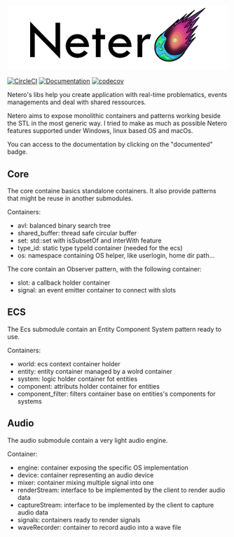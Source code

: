 
![Logo](docs/logo/logo+text.png)

[![CircleCI](https://circleci.com/gh/domage-j/netero.svg?style=svg)](https://circleci.com/gh/domage-j/netero)
[![Documentation](https://codedocs.xyz/domage-j/netero.svg)](https://codedocs.xyz/domage-j/netero/)
[![codecov](https://codecov.io/gh/domage-j/netero/branch/develop/graph/badge.svg)](https://codecov.io/gh/domage-j/netero)

Netero's libs help you create application with real-time problematics, events managements and deal with shared ressources.


Netero aims to expose monolithic containers and patterns working beside the STL
in the most generic way. I tried to make as much as possible Netero features supported
under Windows, linux based OS and macOs.

You can access to the documentation by clicking on the "documented" badge.

## Core

The core containe basics standalone containers. It also provide patterns that might
be reuse in another submodules.

Containers:
 * avl: balanced binary search tree
 * shared_buffer: thread safe circular buffer
 * set: std::set with isSubsetOf and interWith feature
 * type_id: static type typeId container (needed for the ecs)
 * os: namespace containing OS helper, like userlogin, home dir path...

The core contain an Observer pattern, with the following container:
 * slot: a callback holder container
 * signal: an event emitter container to connect with slots

## ECS

The Ecs submodule contain an Entity Component System pattern ready to use.

Containers:
 * world: ecs context container holder
 * entity: entity container managed by a wolrd container
 * system: logic holder container fot entities
 * component: attributs holder container for entities
 * component_filter: filters container base on entities's components for systems

## Audio

The audio submodule contain a very light audio engine.

Container:
 * engine: container exposing the specific OS implementation
 * device: container representing an audio device
 * mixer: container mixing multiple signal into one
 * renderStream: interface to be implemented by the client to render audio data
 * captureStream: interface to be implemented by the client to capture audio data
 * signals: containers ready to render signals
 * waveRecorder: container to record audio into a wave file


